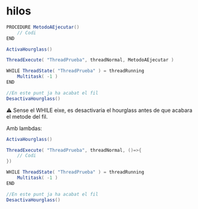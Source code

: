# hilos

```java
PROCEDURE MetodoAEjecutar() 
    // Codi
END

ActivaHourglass()

ThreadExecute( "ThreadPrueba", threadNormal, MetodoAEjecutar )

WHILE ThreadState( "ThreadPrueba" ) = threadRunning
    Multitask( -1 )
END

//En este punt ja ha acabat el fil
DesactivaHourglass()
```

⚠ Sense el WHILE eixe, es desactivaria el hourglass antes de que acabara el metode del fil.

Amb lambdas:

```java
ActivaHourglass()

ThreadExecute( "ThreadPrueba", threadNormal, ()=>{
    // Codi
})

WHILE ThreadState( "ThreadPrueba" ) = threadRunning
    Multitask( -1 )
END

//En este punt ja ha acabat el fil
DesactivaHourglass()
```